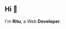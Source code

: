 ## Hi 👋
I'm **Ritu**, a Web **Developer**.

<!--
**Ritu9755/ritu9755** is a ✨ _special_ ✨ repository because its `README.md` (this file) appears on your GitHub profile.

## 📦 Languages  
![HTML](https://img.shields.io/badge/HTML-orange?style=flat-square&logo=html5)  
![JavaScript](https://img.shields.io/badge/JavaScript-yellow?style=flat-square&logo=javascript)  
![TypeScript](https://img.shields.io/badge/TypeScript-blue?style=flat-square&logo=typescript)  
![CSS](https://img.shields.io/badge/CSS-blue?style=flat-square&logo=css3)  
![Python](https://img.shields.io/badge/Python-blue?style=flat-square&logo=python)  

## 📊 Most Used Languages  
![TypeScript](https://img.shields.io/badge/TypeScript-87.76%25-blue)  
![Less](https://img.shields.io/badge/Less-8.44%25-purple)  
![MDX](https://img.shields.io/badge/MDX-1.35%25-yellow)  
![SCSS](https://img.shields.io/badge/SCSS-1.22%25-pink)  
![ASL](https://img.shields.io/badge/ASL-0.83%25-red)  
![EJS](https://img.shields.io/badge/EJS-0.39%25-orange)  

## 🛠 Tech Stack and Tools  

| End      | Stack |
|----------|----------------------|
| **Frontend** | ![React](https://img.shields.io/badge/React-blue?style=flat-square&logo=react) ![Ant Design](https://img.shields.io/badge/Ant%20Design-blue?style=flat-square&logo=ant-design) ![Less](https://img.shields.io/badge/Less-purple?style=flat-square&logo=less) ![UMI](https://img.shields.io/badge/Umi-blue?style=flat-square) |
| **Backend** | ![Node.js](https://img.shields.io/badge/Node.js-green?style=flat-square&logo=node.js) ![Egg.js](https://img.shields.io/badge/Egg.js-green?style=flat-square) ![MongoDB](https://img.shields.io/badge/MongoDB-green?style=flat-square&logo=mongodb) |
| **DevOps** | ![GitHub Actions](https://img.shields.io/badge/GitHub%20Actions-blue?style=flat-square&logo=github-actions) ![Nginx](https://img.shields.io/badge/Nginx-green?style=flat-square&logo=nginx) ![Docker](https://img.shields.io/badge/Docker-blue?style=flat-square&logo=docker) |
| **IDE** | ![WebStorm](https://img.shields.io/badge/WebStorm-blue?style=flat-square&logo=webstorm) ![PyCharm](https://img.shields.io/badge/PyCharm-green?style=flat-square&logo=pycharm) ![VS Code](https://img.shields.io/badge/VS%20Code-blue?style=flat-square&logo=visual-studio-code) |
| **Other** | ![Git](https://img.shields.io/badge/Git-black?style=flat-square&logo=git) ![GitHub](https://img.shields.io/badge/GitHub-black?style=flat-square&logo=github) ![Gitmoji](https://img.shields.io/badge/Gitmoji-yellow?style=flat-square) |

## ❤️ GitHub Stats  
![GitHub Stats](https://github-readme-stats.vercel.app/api?username=arvinxx&show_icons=true&theme=radical)
